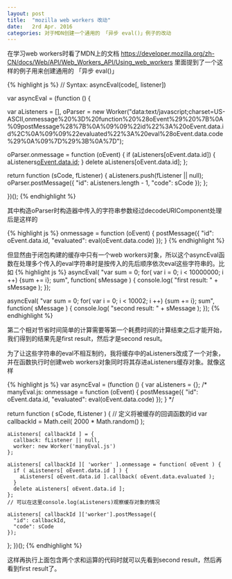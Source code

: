 ```yaml
---
layout: post
title:  "mozilla web workers 改动"
date:   2rd Apr. 2016
categories: 对于MDN创建一个通用的 「异步 eval()」例子的改动
---
```


在学习web workers时看了MDN上的文档
https://developer.mozilla.org/zh-CN/docs/Web/API/Web_Workers_API/Using_web_workers
里面提到了一个这样的例子用来创建通用的 「异步 eval()」

{% highlight js %}
// Syntax: asyncEval(code[, listener])

var asyncEval = (function () {

  var aListeners = [], oParser = new Worker("data:text/javascript;charset=US-ASCII,onmessage%20%3D%20function%20%28oEvent%29%20%7B%0A%09postMessage%28%7B%0A%09%09%22id%22%3A%20oEvent.data.id%2C%0A%09%09%22evaluated%22%3A%20eval%28oEvent.data.code%29%0A%09%7D%29%3B%0A%7D");

  oParser.onmessage = function (oEvent) {
    if (aListeners[oEvent.data.id]) { aListeners[oEvent.data.id](oEvent.data.evaluated); }
    delete aListeners[oEvent.data.id];
  };


  return function (sCode, fListener) {
    aListeners.push(fListener || null);
    oParser.postMessage({
      "id": aListeners.length - 1,
      "code": sCode
    });
  };

})();
{% endhighlight %}

其中构造oParser时构造器中传入的字符串参数经过decodeURIComponent处理后是这样的

{% highlight js %}
onmessage = function (oEvent) {
  postMessage({
    "id": oEvent.data.id,
    "evaluated": eval(oEvent.data.code)
  });
}
{% endhighlight %}

但显然由于闭包构建的缓存中只有一个web workers对象，所以这个asyncEval函数在处理多个传入的eval字符串时是按传入的先后顺序依次eval这些字符串的。比如
{% highlight js %}
  asyncEval( "var sum = 0; for( var i = 0; i < 10000000; i ++) {sum += i}; sum", function( sMessage ) {
    console.log( "first result: " + sMessage );
  });

  asyncEval( "var sum = 0; for( var i = 0; i < 10002; i ++) {sum += i}; sum", function( sMessage ) {
    console.log( "second result: " + sMessage );
  });
{% endhighlight %}

第二个相对节省时间简单的计算需要等第一个耗费时间的计算结束之后才能开始，我们得到的结果先是first result，然后才是second result。

为了让这些字符串的eval不相互制约，我将缓存中的aListeners改成了一个对象，并在函数执行时创建web workers对象同时将其存进aListeners缓存对象。就像这样

{% highlight js %}
var asyncEval = (function () {
  var aListeners = {};
  /*
    manyEval.js:
    onmessage = function (oEvent) {
      postMessage({
        "id": oEvent.data.id,
        "evaluated": eval(oEvent.data.code)
      });
    }
  */

  return function ( sCode, fListener ) {
    // 定义将被缓存的回调函数的id
    var callbackId = Math.ceil( 2000 * Math.random() );

    aListeners[ callbackId ] = {
      callback: fListener || null,
      worker: new Worker('manyEval.js')
    };

    aListeners[ callbackId ][ 'worker' ].onmessage = function( oEvent ) {
      if ( aListeners[ oEvent.data.id ] ) {
        aListeners[ oEvent.data.id ].callback( oEvent.data.evaluated );
      }
      delete aListeners[ oEvent.data.id ];
    };
    // 可以在这里console.log(aListeners)观察缓存对象的情况

    aListeners[ callbackId ]['worker'].postMessage({
      "id": callbackId,
      "code": sCode
    });
  };
})();
{% endhighlight %}

这样再执行上面包含两个求和运算的代码时就可以先看到second result，然后再看到first result了。


